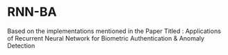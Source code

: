 # RNN-BA
Based on the implementations mentioned in the Paper Titled : Applications of Recurrent Neural Network for Biometric Authentication &amp; Anomaly Detection
